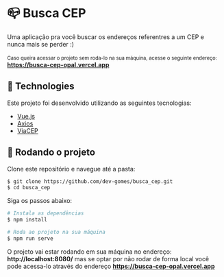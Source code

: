 # 📪 Busca CEP

Uma aplicação pra você buscar os endereços referentres a um CEP e nunca mais se perder :)
<br>
<br>
<small>Caso queira acessar o projeto sem roda-lo na sua máquina, acesse o seguinte endereço:</small>
<br>
**https://busca-cep-opal.vercel.app**

## 🧪 Technologies

Este projeto foi desenvolvido utilizando as seguintes tecnologias:

- [Vue.js](https://vuejs.org/)
- [Axios](https://axios-http.com/)
- [ViaCEP](https://viacep.com.br/)

## 🚀 Rodando o projeto

Clone este repositório e navegue até a pasta:

```bash
$ git clone https://github.com/dev-gomes/busca_cep.git
$ cd busca_cep
```

Siga os passos abaixo:
```bash
# Instala as dependências
$ npm install

# Roda ao projeto na sua máquina
$ npm run serve
```
O projeto vai estar rodando em sua máquina no endereço: **http://localhost:8080/** mas se optar por não rodar de forma local você pode acessa-lo através do endereço **https://busca-cep-opal.vercel.app**